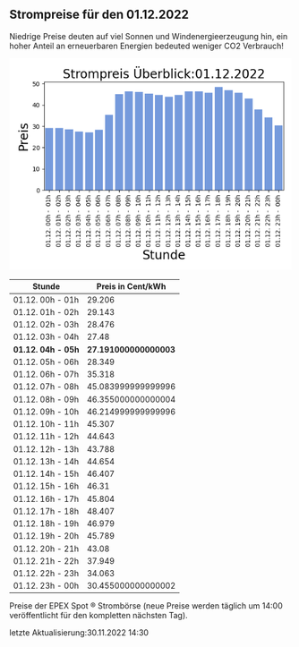 
## Strompreise für den 01.12.2022

Niedrige Preise deuten auf viel Sonnen und Windenergieerzeugung hin, ein hoher Anteil an erneuerbaren Energien bedeuted weniger CO2 Verbrauch!

![Strompreis übersicht](imgs/strompreis_uebersicht.png)

| Stunde | Preis in Cent/kWh |
|---|---|
| 01.12. 00h -  01h | 29.206 | 
| 01.12. 01h -  02h | 29.143 | 
| 01.12. 02h -  03h | 28.476 | 
| 01.12. 03h -  04h | 27.48 | 
| **01.12. 04h -  05h** | **27.191000000000003** | 
| 01.12. 05h -  06h | 28.349 | 
| 01.12. 06h -  07h | 35.318 | 
| 01.12. 07h -  08h | 45.083999999999996 | 
| 01.12. 08h -  09h | 46.355000000000004 | 
| 01.12. 09h -  10h | 46.214999999999996 | 
| 01.12. 10h -  11h | 45.307 | 
| 01.12. 11h -  12h | 44.643 | 
| 01.12. 12h -  13h | 43.788 | 
| 01.12. 13h -  14h | 44.654 | 
| 01.12. 14h -  15h | 46.407 | 
| 01.12. 15h -  16h | 46.31 | 
| 01.12. 16h -  17h | 45.804 | 
| 01.12. 17h -  18h | 48.407 | 
| 01.12. 18h -  19h | 46.979 | 
| 01.12. 19h -  20h | 45.789 | 
| 01.12. 20h -  21h | 43.08 | 
| 01.12. 21h -  22h | 37.949 | 
| 01.12. 22h -  23h | 34.063 | 
| 01.12. 23h -  00h | 30.455000000000002 | 

Preise der EPEX Spot ® Strombörse (neue Preise werden täglich um 14:00 veröffentlicht für den kompletten nächsten Tag).

letzte Aktualisierung:30.11.2022 14:30
